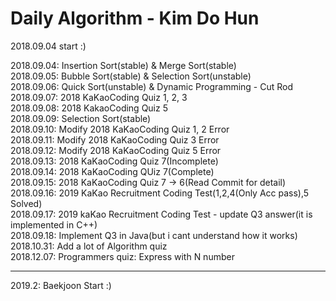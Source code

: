 # Daily Algorithm - Kim Do Hun
2018.09.04 start :)

2018.09.04: Insertion Sort(stable) & Merge Sort(stable) <br>
2018.09.05: Bubble Sort(stable) & Selection Sort(unstable) <br>
2018.09.06: Quick Sort(unstable) & Dynamic Programming - Cut Rod <br>
2018.09.07: 2018 KaKaoCoding Quiz 1, 2, 3 <br>
2018.09.08: 2018 KakaoCoding Quiz 5 <br>
2018.09.09: Selection Sort(stable) <br>
2018.09.10: Modify 2018 KaKaoCoding Quiz 1, 2 Error<br>
2018.09.11: Modify 2018 KaKaoCoding Quiz 3 Error<br>
2018.09.12: Modify 2018 KaKaoCoding Quiz 5 Error<br>
2018.09.13: 2018 KaKaoCoding Quiz 7(Incomplete)<br>
2018.09.14: 2018 KaKaoCoding QUiz 7(Complete)<br>
2018.09.15: 2018 KaKaoCoding Quiz 7 -> 6(Read Commit for detail)<br>
2018.09.16: 2019 KaKao Recruitment Coding Test(1,2,4(Only Acc pass),5 Solved)<br>
2018.09.17: 2019 kaKao Recruitment Coding Test - update Q3 answer(it is implemented in C++)<br>
2018.09.18: Implement Q3 in Java(but i cant understand how it works)<br>
2018.10.31: Add a lot of Algorithm quiz<br>
2018.12.07: Programmers quiz: Express with N number

<hr>

2019.2: Baekjoon Start :)
